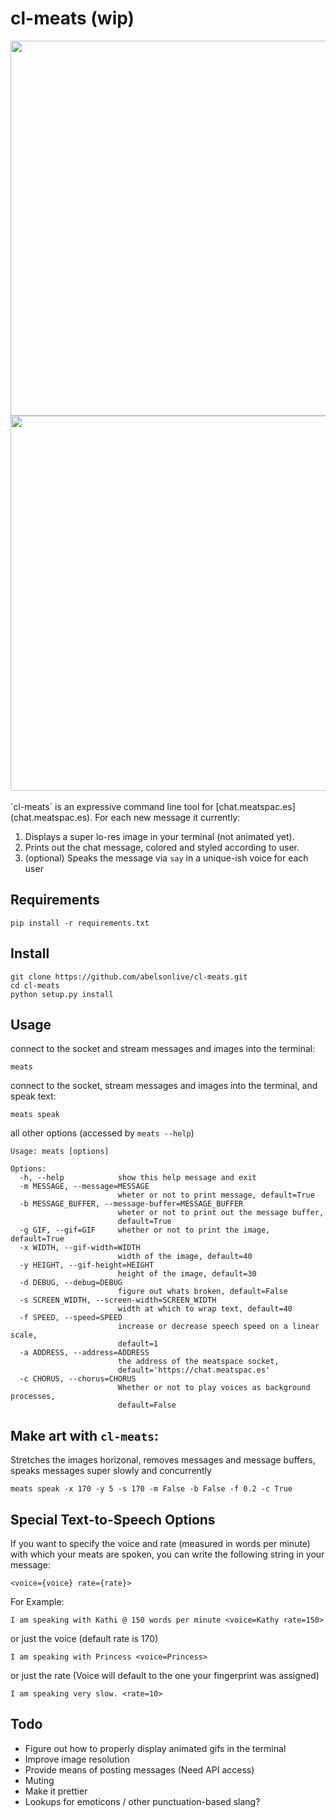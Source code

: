 cl-meats (wip)
=======
<img src="https://dl.dropboxusercontent.com/u/6535582/meats2.png" width="600px">
<img src="https://dl.dropboxusercontent.com/u/6535582/meats3.png" width="600px">
<br></br>
`cl-meats` is an expressive command line tool for [chat.meatspac.es](chat.meatspac.es). For each new message it currently:

1. Displays a super lo-res image in your terminal (not animated yet).
2. Prints out the chat message, colored and styled according to user.
3. (optional) Speaks the message via `say` in a unique-ish voice for each user

## Requirements
```
pip install -r requirements.txt
```

## Install
```
git clone https://github.com/abelsonlive/cl-meats.git
cd cl-meats
python setup.py install
```

## Usage
connect to the socket and stream messages and images into the terminal:
```
meats
```
connect to the socket, stream messages and images into the terminal, and speak text:
```
meats speak
```
all other options (accessed by `meats --help`)
```
Usage: meats [options]

Options:
  -h, --help            show this help message and exit
  -m MESSAGE, --message=MESSAGE
                        wheter or not to print message, default=True
  -b MESSAGE_BUFFER, --message-buffer=MESSAGE_BUFFER
                        wheter or not to print out the message buffer,
                        default=True
  -g GIF, --gif=GIF     whether or not to print the image, default=True
  -x WIDTH, --gif-width=WIDTH
                        width of the image, default=40
  -y HEIGHT, --gif-height=HEIGHT
                        height of the image, default=30
  -d DEBUG, --debug=DEBUG
                        figure out whats broken, default=False
  -s SCREEN_WIDTH, --screen-width=SCREEN_WIDTH
                        width at which to wrap text, default=40
  -f SPEED, --speed=SPEED
                        increase or decrease speech speed on a linear scale,
                        default=1
  -a ADDRESS, --address=ADDRESS
                        the address of the meatspace socket,
                        default='https://chat.meatspac.es'
  -c CHORUS, --chorus=CHORUS
                        Whether or not to play voices as background processes,
                        default=False
```

## Make art with `cl-meats`:
Stretches the images horizonal, removes messages and message buffers, speaks messages super slowly and concurrently

```
meats speak -x 170 -y 5 -s 170 -m False -b False -f 0.2 -c True
```

## Special Text-to-Speech Options
If you want to specify the voice and rate (measured in words per minute) with which your meats are spoken, you can write the following string in your message:

```
<voice={voice} rate={rate}>
```
For Example:
```
I am speaking with Kathi @ 150 words per minute <voice=Kathy rate=150>
```
or just the voice (default rate is 170)
```
I am speaking with Princess <voice=Princess>
```
or just the rate (Voice will default to the one your fingerprint was assigned)
```
I am speaking very slow. <rate=10>
```

## Todo

* Figure out how to properly display animated gifs in the terminal
* Improve image resolution
* Provide means of posting messages (Need API access)
* Muting
* Make it prettier
* Lookups for emoticons / other punctuation-based slang?

